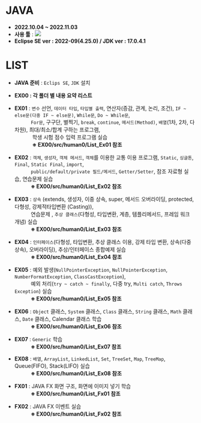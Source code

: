 # JAVA 
- __2022.10.04 ~ 2022.11.03__
- __사용 툴__ : <img src="https://img.shields.io/badge/Eclipse SE-2C2255?style=flat&logo=Eclipse IDE&logoColor=white"/>
- __Eclipse SE ver : 2022-09(4.25.0) / JDK ver : 17.0.4.1__

# LIST
- __JAVA 준비__ : `Eclips SE`, `JDK` 설치

- __EX00 : 각 폴더 별 내용 요약 리스트__

- __EX01__ : `변수` 선언, `데이터 타입`, `타입별 출력`, 연산자(증감, 관계, 논리, 조건), 
            `IF ~ else문(다중 IF ~ else문)`, `While문`, `Do ~ While문`, 
            <br/>&nbsp;&nbsp;&nbsp;&nbsp;&nbsp;&nbsp;&nbsp;&nbsp;&nbsp;&nbsp;
            `For문`, 구구단, 별찍기, `break`, `continue`, `메서드(Method)`, `배열`(1차, 2차, 다차원), 최대/최소/합계 구하는 프로그램, 
            <br/>&nbsp;&nbsp;&nbsp;&nbsp;&nbsp;&nbsp;&nbsp;&nbsp;&nbsp;&nbsp;&nbsp;
            학생 시험 점수 입력 프로그램 실습
            <br/>&nbsp;&nbsp;&nbsp;&nbsp;&nbsp;&nbsp;&nbsp;&nbsp;&nbsp;&nbsp;&nbsp;
            __※ EX00/src/human0/List_Ex01 참조__
    
- __EX02__ : `객체`, `생성자`, `객체 메서드`, `객체`를 이용한 교통 이용 프로그램, `Static`, `싱글톤`, `Final`, 
            `Static Final`, `import`,
            <br/>&nbsp;&nbsp;&nbsp;&nbsp;&nbsp;&nbsp;&nbsp;&nbsp;&nbsp;&nbsp;
            `public/default/private 필드/메서드`, `Getter/Setter`, 참조 자료형 실습, 연습문제 실습
            <br/>&nbsp;&nbsp;&nbsp;&nbsp;&nbsp;&nbsp;&nbsp;&nbsp;&nbsp;&nbsp;
            __※ EX00/src/human0/List_Ex02 참조__

- __EX03__ : `상속` (extends, 생성자, 이중 상속, super, 메서드 오버라이딩, protected, 다형성, 강제적타입변환
            (Casting)), <br/>&nbsp;&nbsp;&nbsp;&nbsp;&nbsp;&nbsp;&nbsp;&nbsp;&nbsp;&nbsp;
            연습문제 , `추상 클래스`(다형성, 타입변환, 계층, 템플리메서드, 프레임 워크 개념) 실습
            <br/>&nbsp;&nbsp;&nbsp;&nbsp;&nbsp;&nbsp;&nbsp;&nbsp;&nbsp;&nbsp;
            __※ EX00/src/human0/List_Ex03 참조__

- __EX04__ : `인터페이스`(다형성, 타입변환, 추상 클래스 이용, 강제 타입 변환, 상속(다중 상속), 오버라이딩), 
            추상/인터페이스 종합예제 실습
            <br/>&nbsp;&nbsp;&nbsp;&nbsp;&nbsp;&nbsp;&nbsp;&nbsp;&nbsp;&nbsp;
            __※ EX00/src/human0/List_Ex04 참조__
    
- __EX05__ : 예외 발생(`NullPointerException`, `NullPointerException`, 
            `NumberFormatException`, `ClassCastException`),
            <br/>&nbsp;&nbsp;&nbsp;&nbsp;&nbsp;&nbsp;&nbsp;&nbsp;&nbsp;&nbsp;
            예외 처리(`try ~ catch ~ finally`, 다중 try, `Multi catch`, `Throws Exception`) 실습
            <br/>&nbsp;&nbsp;&nbsp;&nbsp;&nbsp;&nbsp;&nbsp;&nbsp;&nbsp;&nbsp;
            __※ EX00/src/human0/List_Ex05 참조__

- __EX06__ : `Object` 클래스, `System` 클래스, `Class` 클래스, 
            `String` 클래스, `Math` 클래스, `Date` 클래스, Calendar 클래스 학습
            <br/>&nbsp;&nbsp;&nbsp;&nbsp;&nbsp;&nbsp;&nbsp;&nbsp;&nbsp;&nbsp;
            __※ EX00/src/human0/List_Ex06 참조__

- __EX07__ : `Generic` 학습
            <br/>&nbsp;&nbsp;&nbsp;&nbsp;&nbsp;&nbsp;&nbsp;&nbsp;&nbsp;&nbsp;
            __※ EX00/src/human0/List_Ex07 참조__

- __EX08__ : `배열`, `ArrayList`, `LinkedList`, `Set`, `TreeSet`, `Map`, `TreeMap`, 
            Queue(FIFO), Stack(LIFO) 실습
            <br/>&nbsp;&nbsp;&nbsp;&nbsp;&nbsp;&nbsp;&nbsp;&nbsp;&nbsp;&nbsp;
            __※ EX00/src/human0/List_Ex08 참조__

- __FX01__ : JAVA FX 화면 구조, 화면에 이미지 넣기 학습
            <br/>&nbsp;&nbsp;&nbsp;&nbsp;&nbsp;&nbsp;&nbsp;&nbsp;&nbsp;&nbsp;
            __※ EX00/src/human0/List_Fx01 참조__

- __FX02__ : JAVA FX 이벤트 실습
            <br/>&nbsp;&nbsp;&nbsp;&nbsp;&nbsp;&nbsp;&nbsp;&nbsp;&nbsp;&nbsp;
            __※ EX00/src/human0/List_Fx02 참조__